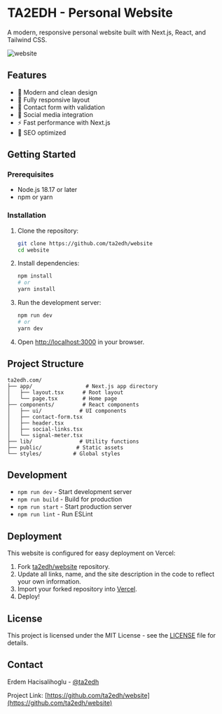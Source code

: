 # TA2EDH - Personal Website

A modern, responsive personal website built with Next.js, React, and Tailwind CSS.

![website](https://github.com/user-attachments/assets/3f20738d-1e37-4190-9986-1ad1b594144d)

## Features

- 🎨 Modern and clean design
- 📱 Fully responsive layout
- 📝 Contact form with validation
- 🔗 Social media integration
- ⚡ Fast performance with Next.js
- 🎯 SEO optimized

## Getting Started

### Prerequisites

- Node.js 18.17 or later
- npm or yarn

### Installation

1. Clone the repository:
   ```bash
   git clone https://github.com/ta2edh/website
   cd website
   ```

2. Install dependencies:
   ```bash
   npm install
   # or
   yarn install
   ```

3. Run the development server:
   ```bash
   npm run dev
   # or
   yarn dev
   ```

4. Open [http://localhost:3000](http://localhost:3000) in your browser.

## Project Structure

```
ta2edh.com/
├── app/                 # Next.js app directory
│   ├── layout.tsx      # Root layout
│   └── page.tsx        # Home page
├── components/         # React components
│   ├── ui/            # UI components
│   ├── contact-form.tsx
│   ├── header.tsx
│   ├── social-links.tsx
│   └── signal-meter.tsx
├── lib/               # Utility functions
├── public/           # Static assets
└── styles/          # Global styles
```

## Development

- `npm run dev` - Start development server
- `npm run build` - Build for production
- `npm run start` - Start production server
- `npm run lint` - Run ESLint

## Deployment

This website is configured for easy deployment on Vercel:

1. Fork [ta2edh/website](https://github.com/ta2edh/website/) repository.
2. Update all links, name, and the site description in the code to reflect your own information.
2. Import your forked repository into [Vercel](https://vercel.com/).
3. Deploy!

## License

This project is licensed under the MIT License - see the [LICENSE](LICENSE) file for details.

## Contact

Erdem Hacisalihoglu - [@ta2edh](https://twitter.com/ta2edh)

Project Link: [https://github.com/ta2edh/website](https://github.com/ta2edh/website) 

